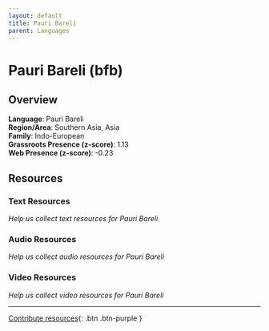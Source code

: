 ```yaml
---
layout: default
title: Pauri Bareli
parent: Languages
---
```


# Pauri Bareli (bfb)

## Overview

**Language**: Pauri Bareli  
**Region/Area**: Southern Asia, Asia  
**Family**: Indo-European  
**Grassroots Presence (z-score)**: 1.13  
**Web Presence (z-score)**: -0.23  

## Resources

### Text Resources
*Help us collect text resources for Pauri Bareli*

### Audio Resources
*Help us collect audio resources for Pauri Bareli*

### Video Resources
*Help us collect video resources for Pauri Bareli*

---

[Contribute resources](https://forms.office.com/e/1SfLJx3u1r){: .btn .btn-purple }
